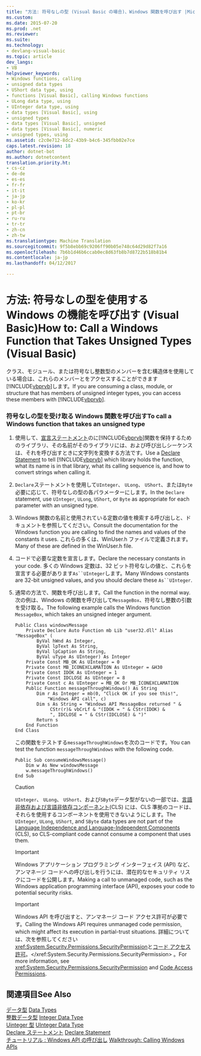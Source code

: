 ```yaml
---
title: "方法: 符号なしの型 (Visual Basic の場合)、Windows 関数を呼び出す |Microsoft ドキュメント"
ms.custom: 
ms.date: 2015-07-20
ms.prod: .net
ms.reviewer: 
ms.suite: 
ms.technology:
- devlang-visual-basic
ms.topic: article
dev_langs:
- VB
helpviewer_keywords:
- Windows functions, calling
- unsigned data types
- UShort data type, using
- functions [Visual Basic], calling Windows functions
- ULong data type, using
- UInteger data type, using
- data types [Visual Basic], using
- unsigned types
- data types [Visual Basic], unsigned
- data types [Visual Basic], numeric
- unsigned types, using
ms.assetid: c2c0e712-8dc2-43b9-b4c6-345fbb02e7ce
caps.latest.revision: 18
author: dotnet-bot
ms.author: dotnetcontent
translation.priority.ht:
- cs-cz
- de-de
- es-es
- fr-fr
- it-it
- ja-jp
- ko-kr
- pl-pl
- pt-br
- ru-ru
- tr-tr
- zh-cn
- zh-tw
ms.translationtype: Machine Translation
ms.sourcegitcommit: 9f5b8ebb69c9206ff90b05e748c64d29d82f7a16
ms.openlocfilehash: 7b6b1d46b6ccab0ec8d63fb8b7d8722b518b81b4
ms.contentlocale: ja-jp
ms.lasthandoff: 04/12/2017

---
```

# <a name="how-to-call-a-windows-function-that-takes-unsigned-types-visual-basic"></a><span data-ttu-id="58bff-102">方法: 符号なしの型を使用する Windows の機能を呼び出す (Visual Basic)</span><span class="sxs-lookup"><span data-stu-id="58bff-102">How to: Call a Windows Function that Takes Unsigned Types (Visual Basic)</span></span>
<span data-ttu-id="58bff-103">クラス、モジュール、または符号なし整数型のメンバーを含む構造体を使用している場合は、これらのメンバーとをアクセスすることができます[!INCLUDE[vbprvb](../../../csharp/programming-guide/concepts/linq/includes/vbprvb_md.md)]します。</span><span class="sxs-lookup"><span data-stu-id="58bff-103">If you are consuming a class, module, or structure that has members of unsigned integer types, you can access these members with [!INCLUDE[vbprvb](../../../csharp/programming-guide/concepts/linq/includes/vbprvb_md.md)].</span></span>  
  
### <a name="to-call-a-windows-function-that-takes-an-unsigned-type"></a><span data-ttu-id="58bff-104">符号なしの型を受け取る Windows 関数を呼び出す</span><span class="sxs-lookup"><span data-stu-id="58bff-104">To call a Windows function that takes an unsigned type</span></span>  
  
1.  <span data-ttu-id="58bff-105">使用して、[宣言ステートメント](../../../visual-basic/language-reference/statements/declare-statement.md)のに[!INCLUDE[vbprvb](../../../csharp/programming-guide/concepts/linq/includes/vbprvb_md.md)]関数を保持するためのライブラリ、その名前がそのライブラリには、および呼び出しシーケンスは、それを呼び出すときに文字列を変換する方法です。</span><span class="sxs-lookup"><span data-stu-id="58bff-105">Use a [Declare Statement](../../../visual-basic/language-reference/statements/declare-statement.md) to tell [!INCLUDE[vbprvb](../../../csharp/programming-guide/concepts/linq/includes/vbprvb_md.md)] which library holds the function, what its name is in that library, what its calling sequence is, and how to convert strings when calling it.</span></span>  
  
2.  <span data-ttu-id="58bff-106">`Declare`ステートメントを使用して`UInteger`、 `ULong`、 `UShort`、または`Byte`必要に応じて、符号なしの型の各パラメーターにします。</span><span class="sxs-lookup"><span data-stu-id="58bff-106">In the `Declare` statement, use `UInteger`, `ULong`, `UShort`, or `Byte` as appropriate for each parameter with an unsigned type.</span></span>  
  
3.  <span data-ttu-id="58bff-107">Windows 関数の名前と使用されている定数の値を検索する呼び出しと、ドキュメントを参照してください。</span><span class="sxs-lookup"><span data-stu-id="58bff-107">Consult the documentation for the Windows function you are calling to find the names and values of the constants it uses.</span></span> <span data-ttu-id="58bff-108">これらの多くは、WinUser.h ファイルで定義されます。</span><span class="sxs-lookup"><span data-stu-id="58bff-108">Many of these are defined in the WinUser.h file.</span></span>  
  
4.  <span data-ttu-id="58bff-109">コードで必要な定数を宣言します。</span><span class="sxs-lookup"><span data-stu-id="58bff-109">Declare the necessary constants in your code.</span></span> <span data-ttu-id="58bff-110">多くの Windows 定数は、32 ビット符号なしの値と、これらを宣言する必要があります`As``UInteger`します。</span><span class="sxs-lookup"><span data-stu-id="58bff-110">Many Windows constants are 32-bit unsigned values, and you should declare these `As``UInteger`.</span></span>  
  
5.  <span data-ttu-id="58bff-111">通常の方法で、関数を呼び出します。</span><span class="sxs-lookup"><span data-stu-id="58bff-111">Call the function in the normal way.</span></span> <span data-ttu-id="58bff-112">次の例は、Windows の関数を呼び出して`MessageBox`、符号なし整数の引数を受け取る。</span><span class="sxs-lookup"><span data-stu-id="58bff-112">The following example calls the Windows function `MessageBox`, which takes an unsigned integer argument.</span></span>  
  
    ```  
    Public Class windowsMessage  
        Private Declare Auto Function mb Lib "user32.dll" Alias "MessageBox" (  
            ByVal hWnd As Integer,   
            ByVal lpText As String,   
            ByVal lpCaption As String,   
            ByVal uType As UInteger) As Integer  
        Private Const MB_OK As UInteger = 0  
        Private Const MB_ICONEXCLAMATION As UInteger = &H30  
        Private Const IDOK As UInteger = 1  
        Private Const IDCLOSE As UInteger = 8  
        Private Const c As UInteger = MB_OK Or MB_ICONEXCLAMATION  
        Public Function messageThroughWindows() As String  
            Dim r As Integer = mb(0, "Click OK if you see this!",   
                "Windows API call", c)  
            Dim s As String = "Windows API MessageBox returned " &  
                 CStr(r)& vbCrLf & "(IDOK = " & CStr(IDOK) &  
                 ", IDCLOSE = " & CStr(IDCLOSE) & ")"  
            Return s  
        End Function  
    End Class  
    ```  
  
     <span data-ttu-id="58bff-113">この関数をテストする`messageThroughWindows`を次のコードです。</span><span class="sxs-lookup"><span data-stu-id="58bff-113">You can test the function `messageThroughWindows` with the following code.</span></span>  
  
    ```  
    Public Sub consumeWindowsMessage()  
        Dim w As New windowsMessage  
        w.messageThroughWindows()  
    End Sub  
    ```  
  
    > [!CAUTION]
    >  <span data-ttu-id="58bff-114">`UInteger`、 `ULong`、 `UShort`、および`SByte`データ型がないの一部では、[言語非依存および言語非依存コンポーネント](https://msdn.microsoft.com/library/12a7a7h3)(CLS) には、CLS 準拠のコードは、それらを使用するコンポーネントを使用できないようにします。</span><span class="sxs-lookup"><span data-stu-id="58bff-114">The `UInteger`, `ULong`, `UShort`, and `SByte` data types are not part of the [Language Independence and Language-Independent Components](https://msdn.microsoft.com/library/12a7a7h3) (CLS), so CLS-compliant code cannot consume a component that uses them.</span></span>  
  
    > [!IMPORTANT]
    >  <span data-ttu-id="58bff-115">Windows アプリケーション プログラミング インターフェイス (API) など、アンマネージ コードへの呼び出しを行うには、潜在的なセキュリティ リスクにコードを公開します。</span><span class="sxs-lookup"><span data-stu-id="58bff-115">Making a call to unmanaged code, such as the Windows application programming interface (API), exposes your code to potential security risks.</span></span>  
  
    > [!IMPORTANT]
    >  <span data-ttu-id="58bff-116">Windows API を呼び出すと、アンマネージ コード アクセス許可が必要です。</span><span class="sxs-lookup"><span data-stu-id="58bff-116">Calling the Windows API requires unmanaged code permission, which might affect its execution in partial-trust situations.</span></span> <span data-ttu-id="58bff-117">詳細については、次を参照してください<xref:System.Security.Permissions.SecurityPermission>と[コード アクセス許可](http://msdn.microsoft.com/en-us/e5ae402f-6dda-4732-bbe8-77296630f675)。</xref:System.Security.Permissions.SecurityPermission> 。</span><span class="sxs-lookup"><span data-stu-id="58bff-117">For more information, see <xref:System.Security.Permissions.SecurityPermission> and [Code Access Permissions](http://msdn.microsoft.com/en-us/e5ae402f-6dda-4732-bbe8-77296630f675).</span></span>  
  
## <a name="see-also"></a><span data-ttu-id="58bff-118">関連項目</span><span class="sxs-lookup"><span data-stu-id="58bff-118">See Also</span></span>  
 <span data-ttu-id="58bff-119">[データ型](../../../visual-basic/language-reference/data-types/data-type-summary.md) </span><span class="sxs-lookup"><span data-stu-id="58bff-119">[Data Types](../../../visual-basic/language-reference/data-types/data-type-summary.md) </span></span>  
<span data-ttu-id="58bff-120"> [整数データ型](../../../visual-basic/language-reference/data-types/integer-data-type.md) </span><span class="sxs-lookup"><span data-stu-id="58bff-120"> [Integer Data Type](../../../visual-basic/language-reference/data-types/integer-data-type.md) </span></span>  
<span data-ttu-id="58bff-121"> [Uinteger 型](../../../visual-basic/language-reference/data-types/uinteger-data-type.md) </span><span class="sxs-lookup"><span data-stu-id="58bff-121"> [UInteger Data Type](../../../visual-basic/language-reference/data-types/uinteger-data-type.md) </span></span>  
<span data-ttu-id="58bff-122"> [Declare ステートメント](../../../visual-basic/language-reference/statements/declare-statement.md) </span><span class="sxs-lookup"><span data-stu-id="58bff-122"> [Declare Statement](../../../visual-basic/language-reference/statements/declare-statement.md) </span></span>  
<span data-ttu-id="58bff-123"> [チュートリアル : Windows API の呼び出し](../../../visual-basic/programming-guide/com-interop/walkthrough-calling-windows-apis.md)</span><span class="sxs-lookup"><span data-stu-id="58bff-123"> [Walkthrough: Calling Windows APIs](../../../visual-basic/programming-guide/com-interop/walkthrough-calling-windows-apis.md)</span></span>
